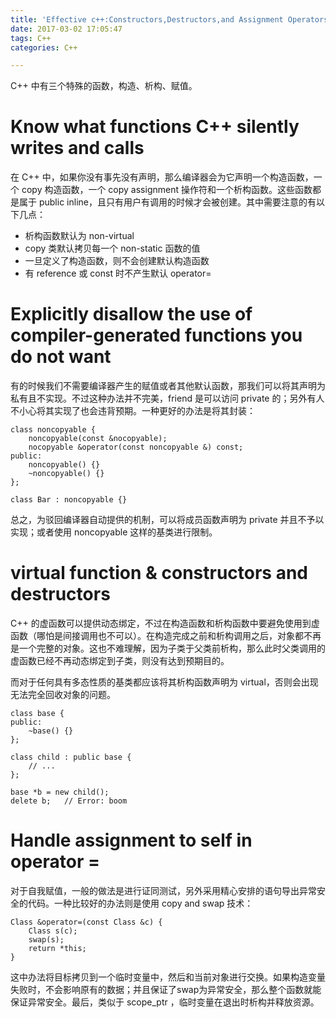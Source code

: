 ```yaml
---
title: 'Effective c++:Constructors,Destructors,and Assignment Operators'
date: 2017-03-02 17:05:47
tags: C++
categories: C++

---
```


C++ 中有三个特殊的函数，构造、析构、赋值。

<!-- more -->

# Know what functions C++ silently writes and calls

在 C++ 中，如果你没有事先没有声明，那么编译器会为它声明一个构造函数，一个 copy 构造函数，一个 copy assignment 操作符和一个析构函数。这些函数都是属于 public inline，且只有用户有调用的时候才会被创建。其中需要注意的有以下几点：

- 析构函数默认为 non-virtual 
- copy 类默认拷贝每一个 non-static 函数的值
- 一旦定义了构造函数，则不会创建默认构造函数
- 有 reference 或 const 时不产生默认 operator=

# Explicitly disallow the use of compiler-generated functions you do not want

有的时候我们不需要编译器产生的赋值或者其他默认函数，那我们可以将其声明为私有且不实现。不过这种办法并不完美，friend 是可以访问 private 的；另外有人不小心将其实现了也会违背预期。一种更好的办法是将其封装：

```
class noncopyable {
    noncopyable(const &nocopyable);
    nocopyable &operator(const noncopyable &) const;
public:
    noncopyable() {}
    ~noncopyable() {}
};

class Bar : noncopyable {}
```

总之，为驳回编译器自动提供的机制，可以将成员函数声明为 private 并且不予以实现；或者使用 noncopyable 这样的基类进行限制。

# virtual function & constructors and destructors

C++ 的虚函数可以提供动态绑定，不过在构造函数和析构函数中要避免使用到虚函数（哪怕是间接调用也不可以）。在构造完成之前和析构调用之后，对象都不再是一个完整的对象。这也不难理解，因为子类于父类前析构，那么此时父类调用的虚函数已经不再动态绑定到子类，则没有达到预期目的。

而对于任何具有多态性质的基类都应该将其析构函数声明为 virtual，否则会出现无法完全回收对象的问题。

```
class base {
public:
    ~base() {}
};

class child : public base {
    // ...
};

base *b = new child();
delete b;   // Error: boom
```

# Handle assignment to self in operator =

对于自我赋值，一般的做法是进行证同测试，另外采用精心安排的语句导出异常安全的代码。一种比较好的办法则是使用 copy and swap 技术：

```
Class &operator=(const Class &c) {
    Class s(c);
    swap(s);
    return *this;
}
```

这中办法将目标拷贝到一个临时变量中，然后和当前对象进行交换。如果构造变量失败时，不会影响原有的数据；并且保证了swap为异常安全，那么整个函数就能保证异常安全。最后，类似于 scope_ptr ，临时变量在退出时析构并释放资源。
